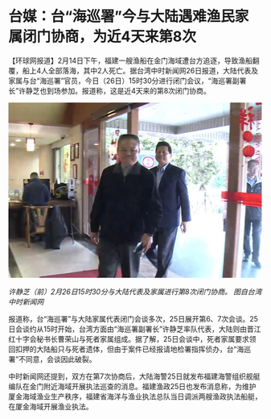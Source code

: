 # 台媒：台“海巡署”今与大陆遇难渔民家属闭门协商，为近4天来第8次

【环球网报道】2月14日下午，福建一艘渔船在金门海域遭台方追逐，导致渔船翻覆，船上4人全部落海，其中2人死亡。据台湾中时新闻网26日报道，大陆代表及家属与台“海巡署”官员，今日（26日）15时30分进行闭门会议，“海巡署副署长”许静芝也到场参加。报道称，这是近4天来的第8次闭门协商。

![df80803f06ccfcff0dd3d26e6dfa8b2e.jpg](https://raw.githubusercontent.com/qqhsx/qqnews_image/main/2024/02/26/台媒：台“海巡署”今与大陆遇难渔民家属闭门协商，为近4天来第8次/df80803f06ccfcff0dd3d26e6dfa8b2e.jpg)

_许静芝（前）2月26日15时30分与大陆代表及家属进行第8次闭门协商。 图自台湾中时新闻网_

报道称，台“海巡署”与大陆家属代表闭门会谈多次，25日展开第6、7次会谈。25日会谈约从15时开始，台湾方面由“海巡署副署长”许静芝率队代表，大陆则由晋江红十字会秘书长曹荣山与死者家属组成。据了解，25日会谈中，死者家属要求领回扣押的大陆船只与死者遗体，但由于案件已经报请地检署指挥侦办，台“海巡署”不同意，会谈因此破裂。

中时新闻网还提到，双方在第7次协商后，大陆海警25日就发布福建海警组织舰艇编队在金门附近海域开展执法巡查的消息。福建渔政25日也发布消息称，为维护厦金海域渔业生产秩序，福建省海洋与渔业执法总队当日调派两艘渔政执法船艇，在厦金海域开展渔业执法。

